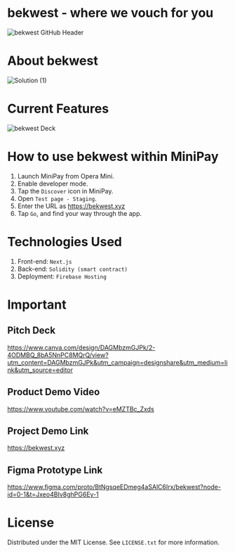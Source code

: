# bekwest - where we vouch for you
![bekwest GitHub Header](https://github.com/user-attachments/assets/c72b7135-18bc-44bb-b6f3-300f7d99c61b)


# About bekwest
![Solution (1)](https://github.com/user-attachments/assets/815cd389-0b75-4d01-8e85-b130cf974254)

# Current Features
![bekwest Deck](https://github.com/user-attachments/assets/d704f79e-486b-42df-a4c3-1929e19defa3)



# How to use bekwest within MiniPay
1. Launch MiniPay from Opera Mini.
2. Enable developer mode.
3. Tap the `Discover` icon in MiniPay.
4. Open `Test page - Staging`.
5. Enter the URL as https://bekwest.xyz
6. Tap `Go`, and find your way through the app.

# Technologies Used
1. Front-end: `Next.js`
2. Back-end: `Solidity (smart contract)`
3. Deployment: `Firebase Hosting`

# Important
## Pitch Deck
https://www.canva.com/design/DAGMbzmGJPk/2-4ODMBQ_8bA5NnPC8MQrQ/view?utm_content=DAGMbzmGJPk&utm_campaign=designshare&utm_medium=link&utm_source=editor

## Product Demo Video
https://www.youtube.com/watch?v=eMZTBc_Zxds

## Project Demo Link
https://bekwest.xyz

## Figma Prototype Link
https://www.figma.com/proto/BtNgsqeEDmeg4aSAlC6Irx/bekwest?node-id=0-1&t=Jxeo4BIv8ghPG6Ey-1

# License
Distributed under the MIT License. See `LICENSE.txt` for more information.
